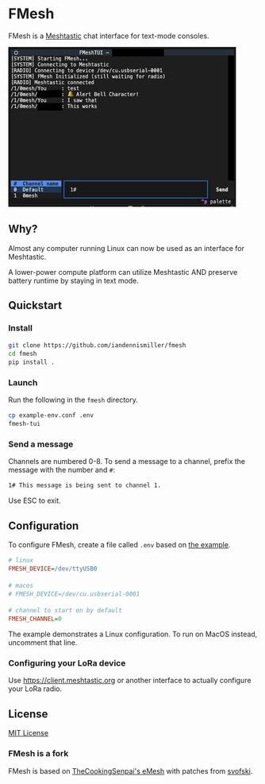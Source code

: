 # FMesh

FMesh is a [Meshtastic](https://meshtastic.org) chat interface for text-mode consoles.

![Screenshot](docs/screenshot.png)

## Why?

Almost any computer running Linux can now be used as an interface for Meshtastic.

A lower-power compute platform can utilize Meshtastic AND preserve battery runtime by staying in text mode.

## Quickstart

### Install

```bash
git clone https://github.com/iandennismiller/fmesh
cd fmesh
pip install .
```

### Launch

Run the following in the `fmesh` directory.

```bash
cp example-env.conf .env
fmesh-tui
```

### Send a message

Channels are numbered 0-8. To send a message to a channel, prefix the message with the number and `#`:

```txt
1# This message is being sent to channel 1.
```

Use ESC to exit.

## Configuration

To configure FMesh, create a file called `.env` based on [the example](docs/example-env.conf).

```ini
# linux
FMESH_DEVICE=/dev/ttyUSB0

# macos
# FMESH_DEVICE=/dev/cu.usbserial-0001

# channel to start on by default
FMESH_CHANNEL=0
```

The example demonstrates a Linux configuration.
To run on MacOS instead, uncomment that line.

### Configuring your LoRa device

Use https://client.meshtastic.org or another interface to actually configure your LoRa radio.

## License

[MIT License](docs/License.md)

### FMesh is a fork

FMesh is based on [TheCookingSenpai's eMesh](https://github.com/TheCookingSenpai/emesh) with patches from [svofski](https://github.com/svofski/fmesh).
